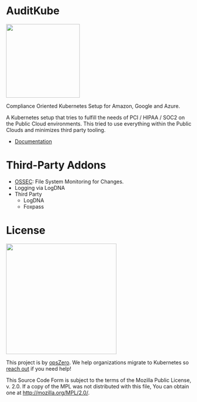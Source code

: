 # AuditKube

<img src="http://assets.opszero.com.s3.amazonaws.com/images/auditkube.png" width="200px" />


Compliance Oriented Kubernetes Setup for Amazon, Google and Azure.

A Kubernetes setup that tries to fulfill the needs of PCI / HIPAA / SOC2 on the
Public Cloud environments. This tried to use everything within the Public
Clouds and minimizes third party tooling.

 - [Documentation](https://www.notion.so/opszero/opsZero-AuditKube-50c42ede5a86478dbea8a061cd643256)

# Third-Party Addons

- [OSSEC](https://ossec.github.io/): File System Monitoring for Changes.
- Logging via LogDNA
- Third Party
  - LogDNA
  - Foxpass

# License

<a href="https://www.opszero.com"><img src="http://assets.opszero.com.s3.amazonaws.com/images/opszero_11_29_2016.png" width="300px"/></a>

This project is by [opsZero](https://www.opszero.com). We help organizations
migrate to Kubernetes so [reach out](https://www.opszero.com/#contact) if you
need help!

This Source Code Form is subject to the terms of the Mozilla Public
License, v. 2.0. If a copy of the MPL was not distributed with this
file, You can obtain one at http://mozilla.org/MPL/2.0/.
